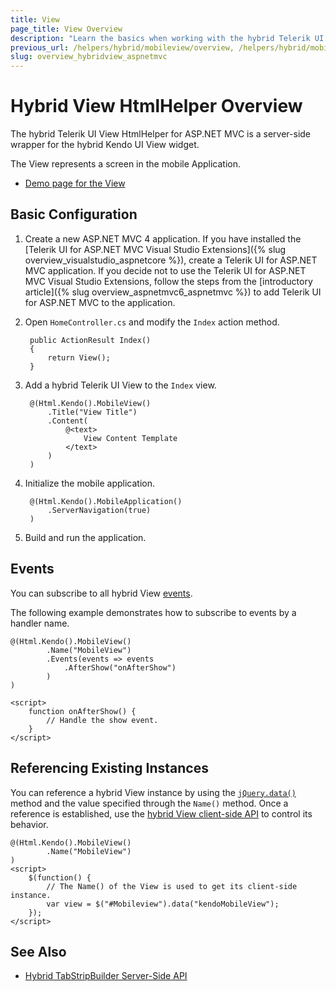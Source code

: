 ```yaml
---
title: View
page_title: View Overview
description: "Learn the basics when working with the hybrid Telerik UI View HtmlHelper for ASP.NET MVC."
previous_url: /helpers/hybrid/mobileview/overview, /helpers/hybrid/mobileview
slug: overview_hybridview_aspnetmvc
---
```


# Hybrid View HtmlHelper Overview

The hybrid Telerik UI View HtmlHelper for ASP.NET MVC is a server-side wrapper for the hybrid Kendo UI View widget.

The View represents a screen in the mobile Application.

* [Demo page for the View](https://demos.telerik.com/kendo-ui/m/index#mobile-view/index)

## Basic Configuration

1. Create a new ASP.NET MVC 4 application. If you have installed the [Telerik UI for ASP.NET MVC Visual Studio Extensions]({% slug overview_visualstudio_aspnetcore %}), create a Telerik UI for ASP.NET MVC application. If you decide not to use the Telerik UI for ASP.NET MVC Visual Studio Extensions, follow the steps from the [introductory article]({% slug overview_aspnetmvc6_aspnetmvc %}) to add Telerik UI for ASP.NET MVC to the application.
1. Open `HomeController.cs` and modify the `Index` action method.

        public ActionResult Index()
        {
            return View();
        }

1. Add a hybrid Telerik UI View to the `Index` view.

        @(Html.Kendo().MobileView()
            .Title("View Title")
            .Content(
                @<text>
                    View Content Template
                </text>
            )
        )

1. Initialize the mobile application.

        @(Html.Kendo().MobileApplication()
            .ServerNavigation(true)
        )

1. Build and run the application.

## Events

You can subscribe to all hybrid View [events](https://docs.telerik.com/kendo-ui/api/javascript/mobile/ui/view#events).

The following example demonstrates how to subscribe to events by a handler name.

    @(Html.Kendo().MobileView()
            .Name("MobileView")
            .Events(events => events
                .AfterShow("onAfterShow")
            )
    )

    <script>
        function onAfterShow() {
            // Handle the show event.
        }
    </script>

## Referencing Existing Instances

You can reference a hybrid View instance by using the [`jQuery.data()`](http://api.jquery.com/jQuery.data/) method and the value specified through the `Name()` method. Once a reference is established, use the [hybrid View client-side API](https://docs.telerik.com/kendo-ui/api/javascript/mobile/ui/view#methods) to control its behavior.

    @(Html.Kendo().MobileView()
            .Name("MobileView")
    )
    <script>
        $(function() {
            // The Name() of the View is used to get its client-side instance.
            var view = $("#Mobileview").data("kendoMobileView");
        });
    </script>

## See Also

* [Hybrid TabStripBuilder Server-Side API](https://docs.telerik.com/aspnet-mvc/api/Kendo.Mvc.UI.Fluent/MobileTabStripBuilder)

